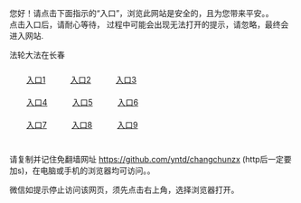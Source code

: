 您好！请点击下面指示的“入口”，浏览此网站是安全的，且为您带来平安。。 <br/>
点击入口后，请耐心等待， 过程中可能会出现无法打开的提示，请忽略，最终会进入网站. </br>

法轮大法在长春<br/>
<div style="padding:10px"><a style="margin:20px" target="_blank" href="https://d2nl04qtu6tfwu.cloudfront.net/2Qpsp?froscrw" id="ccLink1" rel="nofollow">入口1</a> <a target="_blank" style="margin:20px" href="https://d3h5ij1l4dqffp.cloudfront.net/2Qpsp?wvrjw" id="ccLink2" rel="nofollow">入口2</a> <a style="margin:20px" target="_blank" href="https://d2y7rjcnv0v13z.cloudfront.net/2Qpsp?jaedhqc" id="ccLink3" rel="nofollow">入口3</a></div>

<div style="padding:10px" ><a style="margin:20px" target="_blank" href="https://d2nl04qtu6tfwu.cloudfront.net/2Qpsp?froscrw" id="ccLink4" rel="nofollow">入口4</a> <a style="margin:20px" href="https://d3h5ij1l4dqffp.cloudfront.net/2Qpsp?wvrjw" target="_blank" id="ccLink5" rel="nofollow">入口5</a> <a style="margin:20px" href="https://d2y7rjcnv0v13z.cloudfront.net/2Qpsp?jaedhqc" target="_blank" id="ccLink6" rel="nofollow">入口6</a></div>

<div style="padding:10px"><a style="margin:20px" target="_blank" href="https://d2nl04qtu6tfwu.cloudfront.net/2Qpsp?froscrw" id="ccLink7" rel="nofollow">入口7</a> <a style="margin:20px" href="https://d3h5ij1l4dqffp.cloudfront.net/2Qpsp?wvrjw" target="_blank" id="ccLink8" rel="nofollow">入口8</a> <a style="margin:20px" target="_blank" href="https://d2y7rjcnv0v13z.cloudfront.net/2Qpsp?jaedhqc" id="ccLink9" rel="nofollow">入口9</a></div>

<br/>



请复制并记住免翻墙网址 https://github.com/yntd/changchunzx (http后一定要加s)，在电脑或手机的浏览器均可访问。。<br/>

微信如提示停止访问该网页，须先点击右上角，选择浏览器打开。
